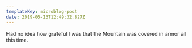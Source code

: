 ```yaml
---
templateKey: microblog-post
date: 2019-05-13T12:49:32.827Z
---
```


Had no idea how grateful I was that the Mountain was covered in armor all this time.
